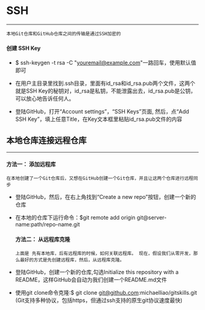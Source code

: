 # SSH
----------
`本地Git仓库和GitHub仓库之间的传输是通过SSH加密的`
#### 创建 SSH Key
* $ ssh-keygen -t rsa -C "youremail@example.com"一路回车，使用默认值即可

* 在用户主目录里找到.ssh目录，里面有id_rsa和id_rsa.pub两个文件，这两个就是SSH Key的秘钥对，id_rsa是私钥，不能泄露出去，id_rsa.pub是公钥，可以放心地告诉任何人。

* 登陆GitHub，打开“Account settings”，“SSH Keys”页面,
然后，点“Add SSH Key”，填上任意Title，在Key文本框里粘贴id_rsa.pub文件的内容

## 本地仓库连接远程仓库
-----------

  #### 方法一：  添加远程库
  `在本地创建了一个Git仓库后，又想在GitHub创建一个Git仓库，并且让这两个仓库进行远程同步`
* 登陆GitHub，然后，在右上角找到“Create a new repo”按钮，创建一个新的仓库
* 在本地的仓库下运行命令：$git remote add origin git@server-name:path/repo-name.git

  #### 方法二：  从远程库克隆
  `上面是 先有本地库，后有远程库的时候，如何关联远程库。
现在，假设我们从零开发，那么最好的方式是先创建远程库，然后，从远程库克隆。`
* 登陆GitHub，创建一个新的仓库,勾选Initialize this repository with a README，这样GitHub会自动为我们创建一个README.md文件
* 使用git clone命令克隆:$ git clone git@github.com:michaelliao/gitskills.git
(Git支持多种协议，包括https，但通过ssh支持的原生git协议速度最快)
  
  
  
